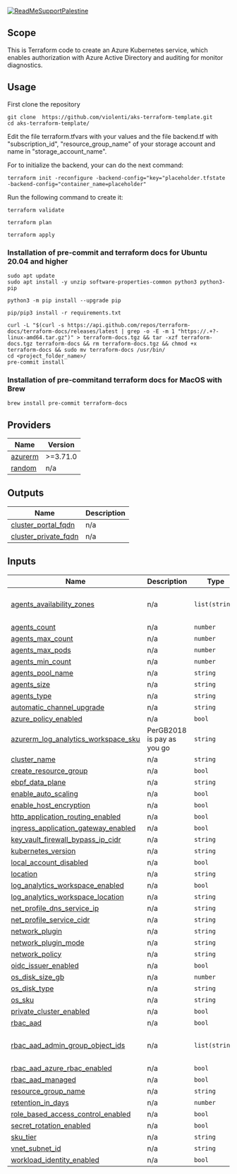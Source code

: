 <!-- BEGIN_TF_DOCS -->
[![ReadMeSupportPalestine](https://github.com/Safouene1/support-palestine-banner/blob/master/banner-project.svg)](https://github.com/Safouene1/support-palestine-banner)

## Scope
This is Terraform code to create an Azure Kubernetes service, which enables authorization with Azure Active Directory and auditing for monitor diagnostics.

## Usage

First clone the repository

```
git clone  https://github.com/violenti/aks-terraform-template.git
cd aks-terraform-template/
```

Edit the file terraform.tfvars with your values and the file backend.tf with "subscription_id", "resource_group_name" of your storage account and name in  "storage_account_name".

For to initialize the backend, your can do the next command:

```
terraform init -reconfigure -backend-config="key="placeholder.tfstate -backend-config="container_name=placeholder"
```

Run the following command to create it:

```
terraform validate

terraform plan

terraform apply
```

### Installation of pre-commit and terraform docs for Ubuntu 20.04 and higher

```
sudo apt update
sudo apt install -y unzip software-properties-common python3 python3-pip

python3 -m pip install --upgrade pip

pip/pip3 install -r requirements.txt

curl -L "$(curl -s https://api.github.com/repos/terraform-docs/terraform-docs/releases/latest | grep -o -E -m 1 "https://.+?-linux-amd64.tar.gz")" > terraform-docs.tgz && tar -xzf terraform-docs.tgz terraform-docs && rm terraform-docs.tgz && chmod +x terraform-docs && sudo mv terraform-docs /usr/bin/
cd <project_folder_name>/
pre-commit install
```

### Installation of pre-commitand terraform docs for MacOS with Brew

```
brew install pre-commit terraform-docs
```

## Providers

| Name | Version |
|------|---------|
| <a name="provider_azurerm"></a> [azurerm](#provider\_azurerm) | >=3.71.0 |
| <a name="provider_random"></a> [random](#provider\_random) | n/a |

## Outputs

| Name | Description |
|------|-------------|
| <a name="output_cluster_portal_fqdn"></a> [cluster\_portal\_fqdn](#output\_cluster\_portal\_fqdn) | n/a |
| <a name="output_cluster_private_fqdn"></a> [cluster\_private\_fqdn](#output\_cluster\_private\_fqdn) | n/a |

## Inputs

| Name | Description | Type | Default | Required |
|------|-------------|------|---------|:--------:|
| <a name="input_agents_availability_zones"></a> [agents\_availability\_zones](#input\_agents\_availability\_zones) | n/a | `list(string)` | <pre>[<br>  "2"<br>]</pre> | no |
| <a name="input_agents_count"></a> [agents\_count](#input\_agents\_count) | n/a | `number` | `2` | no |
| <a name="input_agents_max_count"></a> [agents\_max\_count](#input\_agents\_max\_count) | n/a | `number` | `3` | no |
| <a name="input_agents_max_pods"></a> [agents\_max\_pods](#input\_agents\_max\_pods) | n/a | `number` | `100` | no |
| <a name="input_agents_min_count"></a> [agents\_min\_count](#input\_agents\_min\_count) | n/a | `number` | `1` | no |
| <a name="input_agents_pool_name"></a> [agents\_pool\_name](#input\_agents\_pool\_name) | n/a | `string` | `"nodepool"` | no |
| <a name="input_agents_size"></a> [agents\_size](#input\_agents\_size) | n/a | `string` | `"Standard_D2s_v3"` | no |
| <a name="input_agents_type"></a> [agents\_type](#input\_agents\_type) | n/a | `string` | `"VirtualMachineScaleSets"` | no |
| <a name="input_automatic_channel_upgrade"></a> [automatic\_channel\_upgrade](#input\_automatic\_channel\_upgrade) | n/a | `string` | `"patch"` | no |
| <a name="input_azure_policy_enabled"></a> [azure\_policy\_enabled](#input\_azure\_policy\_enabled) | n/a | `bool` | `false` | no |
| <a name="input_azurerm_log_analytics_workspace_sku"></a> [azurerm\_log\_analytics\_workspace\_sku](#input\_azurerm\_log\_analytics\_workspace\_sku) | PerGB2018 is pay as you go | `string` | `"PerGB2018"` | no |
| <a name="input_cluster_name"></a> [cluster\_name](#input\_cluster\_name) | n/a | `string` | n/a | yes |
| <a name="input_create_resource_group"></a> [create\_resource\_group](#input\_create\_resource\_group) | n/a | `bool` | `true` | no |
| <a name="input_ebpf_data_plane"></a> [ebpf\_data\_plane](#input\_ebpf\_data\_plane) | n/a | `string` | `"cilium"` | no |
| <a name="input_enable_auto_scaling"></a> [enable\_auto\_scaling](#input\_enable\_auto\_scaling) | n/a | `bool` | `true` | no |
| <a name="input_enable_host_encryption"></a> [enable\_host\_encryption](#input\_enable\_host\_encryption) | n/a | `bool` | `false` | no |
| <a name="input_http_application_routing_enabled"></a> [http\_application\_routing\_enabled](#input\_http\_application\_routing\_enabled) | n/a | `bool` | `false` | no |
| <a name="input_ingress_application_gateway_enabled"></a> [ingress\_application\_gateway\_enabled](#input\_ingress\_application\_gateway\_enabled) | n/a | `bool` | `false` | no |
| <a name="input_key_vault_firewall_bypass_ip_cidr"></a> [key\_vault\_firewall\_bypass\_ip\_cidr](#input\_key\_vault\_firewall\_bypass\_ip\_cidr) | n/a | `string` | `null` | no |
| <a name="input_kubernetes_version"></a> [kubernetes\_version](#input\_kubernetes\_version) | n/a | `string` | `"1.26"` | no |
| <a name="input_local_account_disabled"></a> [local\_account\_disabled](#input\_local\_account\_disabled) | n/a | `bool` | `true` | no |
| <a name="input_location"></a> [location](#input\_location) | n/a | `string` | `"eastus2"` | no |
| <a name="input_log_analytics_workspace_enabled"></a> [log\_analytics\_workspace\_enabled](#input\_log\_analytics\_workspace\_enabled) | n/a | `bool` | `true` | no |
| <a name="input_log_analytics_workspace_location"></a> [log\_analytics\_workspace\_location](#input\_log\_analytics\_workspace\_location) | n/a | `string` | `""` | no |
| <a name="input_net_profile_dns_service_ip"></a> [net\_profile\_dns\_service\_ip](#input\_net\_profile\_dns\_service\_ip) | n/a | `string` | `"11.33.0.10"` | no |
| <a name="input_net_profile_service_cidr"></a> [net\_profile\_service\_cidr](#input\_net\_profile\_service\_cidr) | n/a | `string` | `"11.33.0.0/16"` | no |
| <a name="input_network_plugin"></a> [network\_plugin](#input\_network\_plugin) | n/a | `string` | `"azure"` | no |
| <a name="input_network_plugin_mode"></a> [network\_plugin\_mode](#input\_network\_plugin\_mode) | n/a | `string` | `"Overlay"` | no |
| <a name="input_network_policy"></a> [network\_policy](#input\_network\_policy) | n/a | `string` | `null` | no |
| <a name="input_oidc_issuer_enabled"></a> [oidc\_issuer\_enabled](#input\_oidc\_issuer\_enabled) | n/a | `bool` | `true` | no |
| <a name="input_os_disk_size_gb"></a> [os\_disk\_size\_gb](#input\_os\_disk\_size\_gb) | n/a | `number` | `120` | no |
| <a name="input_os_disk_type"></a> [os\_disk\_type](#input\_os\_disk\_type) | n/a | `string` | `"Managed"` | no |
| <a name="input_os_sku"></a> [os\_sku](#input\_os\_sku) | n/a | `string` | `"Ubuntu"` | no |
| <a name="input_private_cluster_enabled"></a> [private\_cluster\_enabled](#input\_private\_cluster\_enabled) | n/a | `bool` | `true` | no |
| <a name="input_rbac_aad"></a> [rbac\_aad](#input\_rbac\_aad) | n/a | `bool` | `true` | no |
| <a name="input_rbac_aad_admin_group_object_ids"></a> [rbac\_aad\_admin\_group\_object\_ids](#input\_rbac\_aad\_admin\_group\_object\_ids) | n/a | `list(string)` | <pre>[<br>  "d7365ac1-d785-4e73-acd3-24c09106063c"<br>]</pre> | no |
| <a name="input_rbac_aad_azure_rbac_enabled"></a> [rbac\_aad\_azure\_rbac\_enabled](#input\_rbac\_aad\_azure\_rbac\_enabled) | n/a | `bool` | `false` | no |
| <a name="input_rbac_aad_managed"></a> [rbac\_aad\_managed](#input\_rbac\_aad\_managed) | n/a | `bool` | `true` | no |
| <a name="input_resource_group_name"></a> [resource\_group\_name](#input\_resource\_group\_name) | n/a | `string` | `null` | no |
| <a name="input_retention_in_days"></a> [retention\_in\_days](#input\_retention\_in\_days) | n/a | `number` | `90` | no |
| <a name="input_role_based_access_control_enabled"></a> [role\_based\_access\_control\_enabled](#input\_role\_based\_access\_control\_enabled) | n/a | `bool` | `true` | no |
| <a name="input_secret_rotation_enabled"></a> [secret\_rotation\_enabled](#input\_secret\_rotation\_enabled) | n/a | `bool` | `false` | no |
| <a name="input_sku_tier"></a> [sku\_tier](#input\_sku\_tier) | n/a | `string` | `"Free"` | no |
| <a name="input_vnet_subnet_id"></a> [vnet\_subnet\_id](#input\_vnet\_subnet\_id) | n/a | `string` | n/a | yes |
| <a name="input_workload_identity_enabled"></a> [workload\_identity\_enabled](#input\_workload\_identity\_enabled) | n/a | `bool` | `true` | no |
<!-- END_TF_DOCS -->